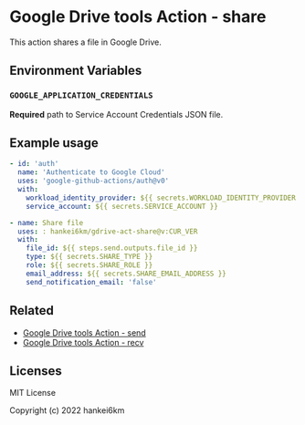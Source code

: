 # Google Drive tools Action - share

This action shares a file in Google Drive.

## Environment Variables

### `GOOGLE_APPLICATION_CREDENTIALS`

**Required** path to Service Account Credentials JSON file.

<!-- action-docs-inputs source="action.yml" -->

<!-- action-docs-outputs source="action.yml" -->

<!-- action-docs-runs source="action.yml" -->

## Example usage

```yaml
- id: 'auth'
  name: 'Authenticate to Google Cloud'
  uses: 'google-github-actions/auth@v0'
  with:
    workload_identity_provider: ${{ secrets.WORKLOAD_IDENTITY_PROVIDER }}
    service_account: ${{ secrets.SERVICE_ACCOUNT }}

- name: Share file
  uses: : hankei6km/gdrive-act-share@v:CUR_VER
  with:
    file_id: ${{ steps.send.outputs.file_id }}
    type: ${{ secrets.SHARE_TYPE }}
    role: ${{ secrets.SHARE_ROLE }}
    email_address: ${{ secrets.SHARE_EMAIL_ADDRESS }}
    send_notification_email: 'false'
```

## Related

- [Google Drive tools Action - send](https://github.com/hankei6km/gdrive-act-send)
- [Google Drive tools Action - recv](https://github.com/hankei6km/gdrive-act-recv)

## Licenses

MIT License

Copyright (c) 2022 hankei6km
